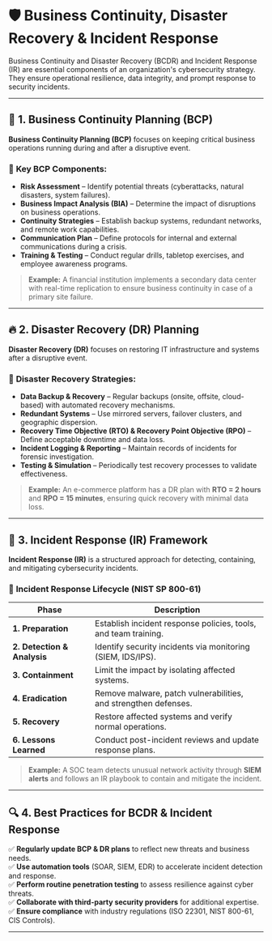 # 🛡️ **Business Continuity, Disaster Recovery & Incident Response**

Business Continuity and Disaster Recovery (BCDR) and Incident Response (IR) are essential components of an organization's cybersecurity strategy. They ensure operational resilience, data integrity, and prompt response to security incidents.

---

## 📌 **1. Business Continuity Planning (BCP)**

**Business Continuity Planning (BCP)** focuses on keeping critical business operations running during and after a disruptive event.

### 🔹 **Key BCP Components:**
- **Risk Assessment** – Identify potential threats (cyberattacks, natural disasters, system failures).
- **Business Impact Analysis (BIA)** – Determine the impact of disruptions on business operations.
- **Continuity Strategies** – Establish backup systems, redundant networks, and remote work capabilities.
- **Communication Plan** – Define protocols for internal and external communications during a crisis.
- **Training & Testing** – Conduct regular drills, tabletop exercises, and employee awareness programs.

> **Example:** A financial institution implements a secondary data center with real-time replication to ensure business continuity in case of a primary site failure.

---

## 🔥 **2. Disaster Recovery (DR) Planning**

**Disaster Recovery (DR)** focuses on restoring IT infrastructure and systems after a disruptive event.

### 🔹 **Disaster Recovery Strategies:**
- **Data Backup & Recovery** – Regular backups (onsite, offsite, cloud-based) with automated recovery mechanisms.
- **Redundant Systems** – Use mirrored servers, failover clusters, and geographic dispersion.
- **Recovery Time Objective (RTO) & Recovery Point Objective (RPO)** – Define acceptable downtime and data loss.
- **Incident Logging & Reporting** – Maintain records of incidents for forensic investigation.
- **Testing & Simulation** – Periodically test recovery processes to validate effectiveness.

> **Example:** An e-commerce platform has a DR plan with **RTO = 2 hours** and **RPO = 15 minutes**, ensuring quick recovery with minimal data loss.

---

## 🚨 **3. Incident Response (IR) Framework**

**Incident Response (IR)** is a structured approach for detecting, containing, and mitigating cybersecurity incidents.

### 🔹 **Incident Response Lifecycle (NIST SP 800-61)**

| Phase | Description |
|--------|-------------|
| **1. Preparation** | Establish incident response policies, tools, and team training. |
| **2. Detection & Analysis** | Identify security incidents via monitoring (SIEM, IDS/IPS). |
| **3. Containment** | Limit the impact by isolating affected systems. |
| **4. Eradication** | Remove malware, patch vulnerabilities, and strengthen defenses. |
| **5. Recovery** | Restore affected systems and verify normal operations. |
| **6. Lessons Learned** | Conduct post-incident reviews and update response plans. |

> **Example:** A SOC team detects unusual network activity through **SIEM alerts** and follows an IR playbook to contain and mitigate the incident.

---

## 🔍 **4. Best Practices for BCDR & Incident Response**

✅ **Regularly update BCP & DR plans** to reflect new threats and business needs.  
✅ **Use automation tools** (SOAR, SIEM, EDR) to accelerate incident detection and response.  
✅ **Perform routine penetration testing** to assess resilience against cyber threats.  
✅ **Collaborate with third-party security providers** for additional expertise.  
✅ **Ensure compliance** with industry regulations (ISO 22301, NIST 800-61, CIS Controls).  

---
